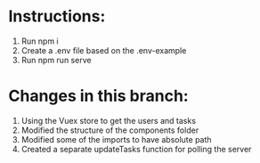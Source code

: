 # Instructions:

<ol>
  <li>Run npm i</li>
  <li>Create a .env file based on the .env-example</li>
  <li>Run npm run serve</li>
</ol>


# Changes in this branch: 

<ol>
  <li>Using the Vuex store to get the users and tasks</li>
  <li>Modified the structure of the components folder</li>
  <li>Modified some of the imports to have absolute path</li>
  <li>Created a separate updateTasks function for polling the server</li>
</ol>
